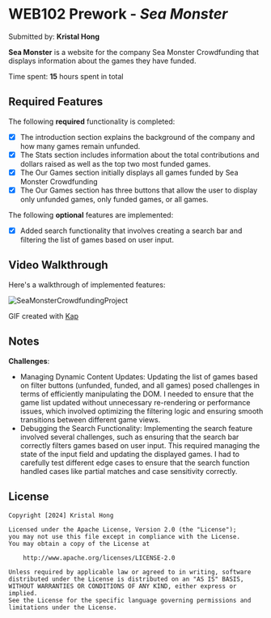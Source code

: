 # WEB102 Prework - *Sea Monster*

Submitted by: **Kristal Hong**

**Sea Monster** is a website for the company Sea Monster Crowdfunding that displays information about the games they have funded.

Time spent: **15** hours spent in total

## Required Features

The following **required** functionality is completed:

* [x] The introduction section explains the background of the company and how many games remain unfunded.
* [x] The Stats section includes information about the total contributions and dollars raised as well as the top two most funded games.
* [x] The Our Games section initially displays all games funded by Sea Monster Crowdfunding
* [x] The Our Games section has three buttons that allow the user to display only unfunded games, only funded games, or all games.

The following **optional** features are implemented:

* [x] Added search functionality that involves creating a search bar and filtering the list of games based on user input.

## Video Walkthrough

Here's a walkthrough of implemented features:

![SeaMonsterCrowdfundingProject](https://github.com/user-attachments/assets/e261e28d-2177-4947-b490-7ae51c328318)


<!-- Replace this with whatever GIF tool you used! -->
GIF created with [Kap](https://getkap.co/)
<!-- Recommended tools:
[Kap](https://getkap.co/) for macOS
[ScreenToGif](https://www.screentogif.com/) for Windows
[peek](https://github.com/phw/peek) for Linux. -->

## Notes

**Challenges**:
* Managing Dynamic Content Updates: Updating the list of games based on filter buttons (unfunded, funded, and all games) posed challenges in terms of efficiently manipulating the DOM. I needed to ensure that the game list updated without unnecessary re-rendering or performance issues, which involved optimizing the filtering logic and ensuring smooth transitions between different game views.
* Debugging the Search Functionality: Implementing the search feature involved several challenges, such as ensuring that the search bar correctly filters games based on user input. This required managing the state of the input field and  updating the displayed games. I had to carefully test different edge cases to ensure that the search function handled cases like partial matches and case sensitivity correctly.

## License

    Copyright [2024] Kristal Hong

    Licensed under the Apache License, Version 2.0 (the "License");
    you may not use this file except in compliance with the License.
    You may obtain a copy of the License at

        http://www.apache.org/licenses/LICENSE-2.0

    Unless required by applicable law or agreed to in writing, software
    distributed under the License is distributed on an "AS IS" BASIS,
    WITHOUT WARRANTIES OR CONDITIONS OF ANY KIND, either express or implied.
    See the License for the specific language governing permissions and
    limitations under the License.
